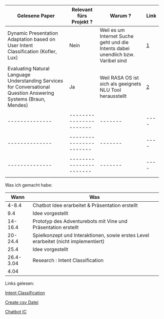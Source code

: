 | Gelesene Paper | Relevant fürs Projekt ? | Warum ? | Link |
| -------------- | ----------------------- | ------- | ---- |
| Dynamic Presentation Adaptation based on User Intent Classification (Kofler, Lux) | Nein | Weil es um Internet Suche geht und die Intents dabei unendlich bzw. Varibel sind        |  [1](https://dl.acm.org/doi/abs/10.1145/1631272.1631526)    |
| Evaluating Natural Language Understanding Services for Conversational Question Answering Systems (Braun, Mendes) | Ja | Weil RASA OS ist sich als geeignets NLU Tool herausstellt | [2](https://drive.google.com/viewerng/viewer?url=http://workshop.colips.org/wochat/@sigdial2017/documents/SIGDIAL22.pdf) |
|                |                         |         |      |
| -------------- | ----------------------- | ------- | ---- |
|                |                         |         |      |
| -------------- | ----------------------- | ------- | ---- |
|                |                         |         |      |
| -------------- | ----------------------- | ------- | ---- |
|                |                         |         |      |

Was ich gemacht habe:

| Wann | Was |
|------|-----|
|    4-8.4   | Chatbot Idee erarbeitet & Präsentation erstellt|
| 9.4     | Idee vorgestellt |
| 14-16.4 | Prototyp des Adventurebots mit Vine und Präsentation erstellt|
|  20-24.4 | Spielkonzept und Interaktionen, sowie erstes Level erarbeitet (nicht implementiert)|
|25.4 | Idee vorgestellt|
|26.4-3.04 | Research : Intent Classification |
| 4.04 | |










Links gelesen:

[Intent Classification](https://towardsdatascience.com/a-brief-introduction-to-intent-classification-96fda6b1f557)

[Create csv Datei]( https://www.searchenginejournal.com/automated-intent-classification-using-deep-learning/311309/)

[Chatbot IC](https://chatbotslife.com/know-your-intent-sota-results-in-intent-classification-8e1ca47f364c)